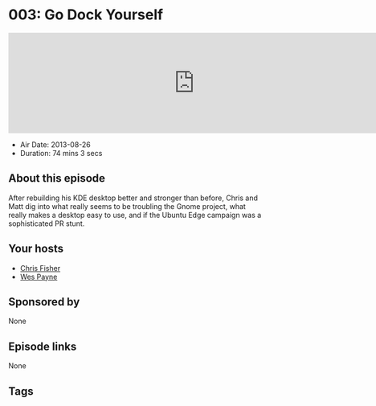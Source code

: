 # 003: Go Dock Yourself

<iframe src="https://player.fireside.fm/v2/RUkczH-V+vZ2wFCz3?theme=dark" width="740" height="200" frameborder="0" scrolling="no"></iframe>

* Air Date: 2013-08-26
* Duration: 74 mins 3 secs

## About this episode

After rebuilding his KDE desktop better and stronger than before, Chris and Matt dig into what really seems to be troubling the Gnome project, what really makes a desktop easy to use, and if the Ubuntu Edge campaign was a sophisticated PR stunt.

## Your hosts
* [Chris Fisher](https://linuxunplugged.com/hosts/chrislas)
* [Wes Payne](https://linuxunplugged.com/hosts/wes)

## Sponsored by

None



## Episode links

None



## Tags

